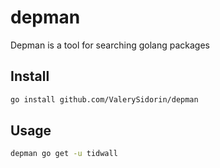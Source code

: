 # depman

Depman is a tool for searching golang packages

## Install
```sh
go install github.com/ValerySidorin/depman
```

## Usage
```sh
depman go get -u tidwall
```

